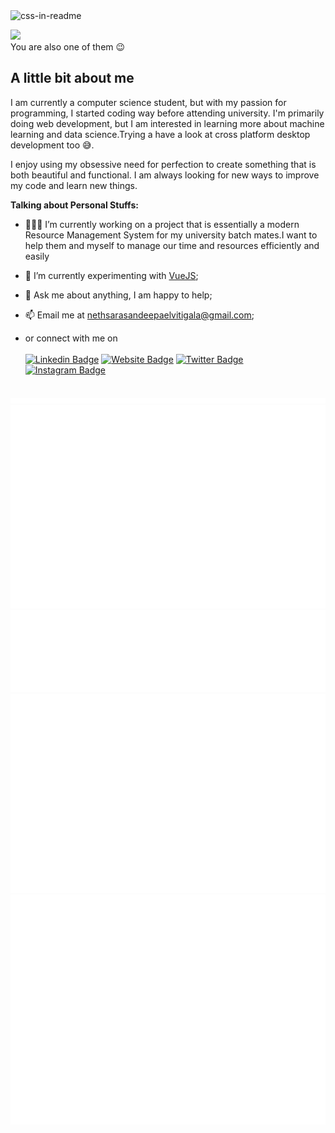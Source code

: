<img src="./custom-styled-svgs/title.svg" style="width: 100%;height: 300px;" alt="css-in-readme">

![](https://visitor-badge.glitch.me/badge?page_id=Nethrenial.Nethrenial)  
You are also one of them :wink:


## A little bit about me

I am currently a computer science student, but with my passion for programming, I started coding way before attending university. I'm primarily doing web development, but I am interested in learning more about machine learning and data science.Trying a have a look at cross platform desktop development too :sweat_smile:.

I enjoy using my obsessive need for perfection to create something that is both beautiful and functional. I am always looking for new ways to improve my code and learn new things.

**Talking about Personal Stuffs:**

- 👨🏻‍💻 I’m currently working on a project that is essentially a modern Resource Management System for my university batch mates.I want to help them and myself to manage our time and resources efficiently and easily

- 🚀 I’m currently experimenting with [VueJS](https://vuejs.org);
- 💬 Ask me about anything, I am happy to help;
- 📫 Email me at nethsarasandeepaelvitigala@gmail.com;
- or connect with me on <br/><br/>
    [![Linkedin Badge](https://img.shields.io/badge/-LinkedIn-0e76a8?style=flat-square&logo=Linkedin&logoColor=white)](https://linkedin.com/in/nethsara-elvitigala)
    [![Website Badge](https://img.shields.io/badge/Website-3b5998?style=flat-square&logo=google-chrome&logoColor=white)](https://nethrenial.github.io)
    [![Twitter Badge](https://img.shields.io/badge/-Twitter-00acee?style=flat-square&logo=Twitter&logoColor=white)](https://twitter.com/nethsara)
    [![Instagram Badge](https://img.shields.io/badge/-Instagram-e4405f?style=flat-square&logo=Instagram&logoColor=white)](https://instagram.com/nethsara.sandeepa/)
    <!-- [![Medium Badge](https://img.shields.io/badge/medium-%2312100E.svg?&style=for-square&logo=medium&logoColor=white)](https://gapur-kassym.medium.com/) -->
<!-- - 📝 [Resume](https://gkassym.netlify.app/Resume.pdf). -->

</br>


<img src="./github-metrics.svg" alt="Metrics"/>
<img src="./isocalendar.svg" alt="Calendar"/>
<img src="./languages.svg" alt="Languages"/>
<img src="./achievements.svg" alt="Achievements"/>
<img src="./habits.svg" alt="Habits"/>
</div>


<!--
**Nethrenial/Nethrenial** is a ✨ _special_ ✨ repository because its `README.md` (this file) appears on your GitHub profile.

Here are some ideas to get you started:

- 🔭 I’m currently working on ...
- 🌱 I’m currently learning ...
- 👯 I’m looking to collaborate on ...
- 🤔 I’m looking for help with ...
- 💬 Ask me about ...
- 📫 How to reach me: ...
- 😄 Pronouns: ...
- ⚡ Fun fact: ...
-->
